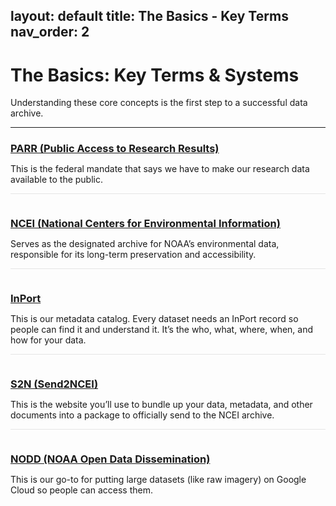 layout: default
title: The Basics - Key Terms
nav_order: 2
---

# The Basics: Key Terms & Systems

Understanding these core concepts is the first step to a successful data archive.

---
<div>
    <div style="padding-bottom: 1em; border-bottom: 1px solid #e5e5e5;">
        <h3 style="margin-bottom: 0.25rem;"><a href="https://www.ngdc.noaa.gov/parr.html" target="_blank">PARR (Public Access to Research Results)</a></h3>
        <p style="margin-bottom: 0;">This is the federal mandate that says we have to make our research data available to the public.</p>
    </div>
    <div style="padding-top: 1em; padding-bottom: 1em; border-bottom: 1px solid #e5e5e5;">
        <h3 style="margin-bottom: 0.25rem;"><a href="https://www.ncei.noaa.gov/" target="_blank">NCEI (National Centers for Environmental Information)</a></h3>
        <p style="margin-bottom: 0;">Serves as the designated archive for NOAA’s environmental data, responsible for its long-term preservation and accessibility.</p>
    </div>
    <div style="padding-top: 1em; padding-bottom: 1em; border-bottom: 1px solid #e5e5e5;">
        <h3 style="margin-bottom: 0.25rem;"><a href="https://www.fisheries.noaa.gov/inport/" target="_blank">InPort</a></h3>
        <p style="margin-bottom: 0;">This is our metadata catalog. Every dataset needs an InPort record so people can find it and understand it. It’s the who, what, where, when, and how for your data.</p>
    </div>
    <div style="padding-top: 1em; padding-bottom: 1em; border-bottom: 1px solid #e5e5e5;">
        <h3 style="margin-bottom: 0.25rem;"><a href="https://www.ncei.noaa.gov/archive/send2ncei/" target="_blank">S2N (Send2NCEI)</a></h3>
        <p style="margin-bottom: 0;">This is the website you’ll use to bundle up your data, metadata, and other documents into a package to officially send to the NCEI archive.</p>
    </div>
    <div style="padding-top: 1em; padding-bottom: 1em;">
        <h3 style="margin-bottom: 0.25rem;"><a href="https://www.noaa.gov/information-technology/open-data-dissemination" target="_blank">NODD (NOAA Open Data Dissemination)</a></h3>
        <p style="margin-bottom: 0;">This is our go-to for putting large datasets (like raw imagery) on Google Cloud so people can access them.</p>
    </div>
</div>
